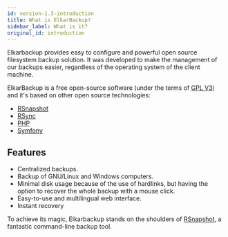 ```yaml
---
id: version-1.3-introduction
title: What is ElkarBackup?
sidebar_label: What is it?
original_id: introduction
---
```


Elkarbackup provides easy to configure and powerful open source filesystem backup solution. It was developed to make the management of our backups easier, regardless of the operating system of the client machine.

ElkarBackup is a free open-source software (under the terms of [GPL V3](https://www.gnu.org/licenses/gpl-3.0.en.html)) and it's based on other open source technologies:

* [RSnapshot](http://rsnapshot.org)
* [RSync](https://rsync.samba.org)
* [PHP](http://php.net)
* [Symfony](http://www.symfony.com)

## Features

* Centralized backups.
* Backup of GNU/Linux and Windows computers.
* Minimal disk usage because of the use of hardlinks, but having the option to recover the whole backup with a mouse click.
* Easy-to-use and multilingual web interface.
* Instant recovery

To achieve its magic, Elkarbackup stands on the shoulders of [RSnapshot](http://rsnapshot.org), a fantastic command-line backup tool.
